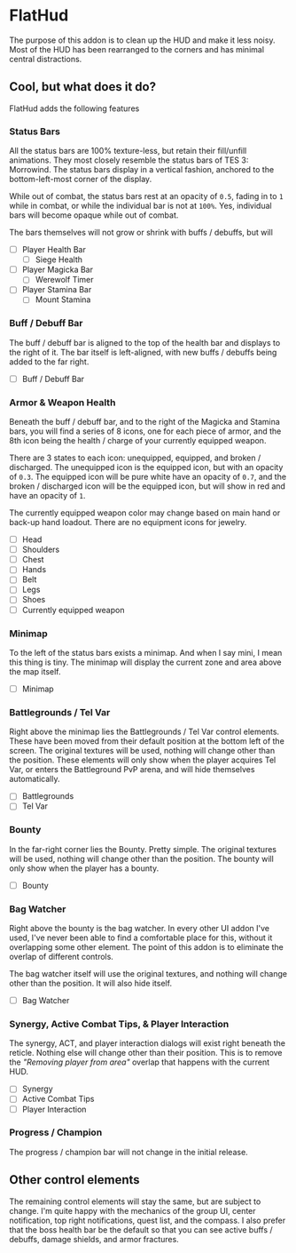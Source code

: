 # FlatHud

The purpose of this addon is to clean up the HUD and make it less noisy. Most of the
HUD has been rearranged to the corners and has minimal central distractions.

## Cool, but what does it do?

FlatHud adds the following features

### Status Bars

All the status bars are 100% texture-less, but retain their fill/unfill animations.
They most closely resemble the status bars of TES 3: Morrowind. The status bars
display in a vertical fashion, anchored to the bottom-left-most corner of the display.

While out of combat, the status bars rest at an opacity of `0.5`, fading in to `1`
while in combat, or while the individual bar is not at `100%`. Yes, individual bars
will become opaque while out of combat.

The bars themselves will not grow or shrink with buffs / debuffs, but will 

- [ ] Player Health Bar
  - [ ] Siege Health
- [ ] Player Magicka Bar
  - [ ] Werewolf Timer
- [ ] Player Stamina Bar
  - [ ] Mount Stamina

### Buff / Debuff Bar

The buff / debuff bar is aligned to the top of the health bar and displays to the
right of it. The bar itself is left-aligned, with new buffs / debuffs being added
to the far right.

- [ ] Buff / Debuff Bar

### Armor & Weapon Health

Beneath the buff / debuff bar, and to the right of the Magicka and Stamina bars, you
will find a series of 8 icons, one for each piece of armor, and the 8th icon being
the health / charge of your currently equipped weapon.

There are 3 states to each icon: unequipped, equipped, and broken / discharged. The
unequipped icon is the equipped icon, but with an opacity of `0.3`. The equipped icon
will be pure white have an opacity of `0.7`, and the broken / discharged icon will be
the equipped icon, but will show in red and have an opacity of `1`.

The currently equipped weapon color may change based on main hand or back-up hand
loadout. There are no equipment icons for jewelry.

- [ ] Head
- [ ] Shoulders
- [ ] Chest
- [ ] Hands
- [ ] Belt
- [ ] Legs
- [ ] Shoes
- [ ] Currently equipped weapon

### Minimap

To the left of the status bars exists a minimap. And when I say mini, I mean this thing
is tiny. The minimap will display the current zone and area above the map itself.

- [ ] Minimap

### Battlegrounds / Tel Var

Right above the minimap lies the Battlegrounds / Tel Var control elements. These have been
moved from their default position at the bottom left of the screen. The original textures
will be used, nothing will change other than the position. These elements will only show
when the player acquires Tel Var, or enters the Battleground PvP arena, and will hide
themselves automatically.

- [ ] Battlegrounds
- [ ] Tel Var

### Bounty

In the far-right corner lies the Bounty. Pretty simple. The original textures will be used,
nothing will change other than the position. The bounty will only show when the player has
a bounty.

- [ ] Bounty

### Bag Watcher

Right above the bounty is the bag watcher. In every other UI addon I've used, I've never been
able to find a comfortable place for this, without it overlapping some other element. The
point of this addon is to eliminate the overlap of different controls.

The bag watcher itself will use the original textures, and nothing will change other than the
position. It will also hide itself.

- [ ] Bag Watcher

### Synergy, Active Combat Tips, & Player Interaction

The synergy, ACT, and player interaction dialogs will exist right beneath the reticle. Nothing else
will change other than their position. This is to remove the _"Removing player from area"_ overlap
that happens with the current HUD.

- [ ] Synergy
- [ ] Active Combat Tips
- [ ] Player Interaction

### Progress / Champion

The progress / champion bar will not change in the initial release.

## Other control elements

The remaining control elements will stay the same, but are subject to change. I'm quite happy with the
mechanics of the group UI, center notification, top right notifications, quest list, and the compass.
I also prefer that the boss health bar be the default so that you can see active buffs / debuffs, damage
shields, and armor fractures.
